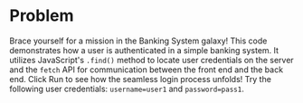 # Problem
Brace yourself for a mission in the Banking System galaxy! This code demonstrates how a user is authenticated in a simple banking system. It utilizes JavaScript's `.find()` method to locate user credentials on the server and the `fetch` API for communication between the front end and the back end. Click Run to see how the seamless login process unfolds! Try the following user credentials: `username=user1` and `password=pass1`.
